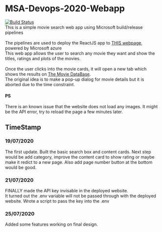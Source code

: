 # MSA-Devops-2020-Webapp
[![Build Status](https://dev.azure.com/msa-devops-2020-james/msa-devops-2020-james/_apis/build/status/jameszu.msa-devops-2020?branchName=master)](https://dev.azure.com/msa-devops-2020-james/msa-devops-2020-james/_build/latest?definitionId=1&branchName=master)
<br>This is a simple movie search web app using Microsoft build/release pipelines
<br><br>
The pipelines are used to deploy the ReactJS app to [THIS webpage](https://msa-2020-devops-james.azurewebsites.net/), powered by Microsoft azure
<br>This web app allows the user to search any movie they want and show the titles, ratings and plots of the movies.
<br><br> Once the user clicks into the movie cards, it will open a new tab which shows the results on [The Movie DataBase](https://www.themoviedb.org/).
<br> The original idea is to make a pop-up dialog for movie details but it is aborted due to the time constraint.
#### PS
There is an known issue that the website does not load any images. It might be the API error, try to reload the page a few minutes later.
## TimeStamp
### 19/07/2020

The first update. Built the basic search box and content cards. Next step would be add category, improve the content card to show rating or maybe make it redict to a new page. Also add page number button at the bottom would be good.

### 21/07/2020

FINALLY made the API key invisable in the deployed website. <br>
It turned out the .env variable will not be passed through with the deployed website. Wrote a script to pass the key into the .env

### 25/07/2020

Added some features working on final design.
